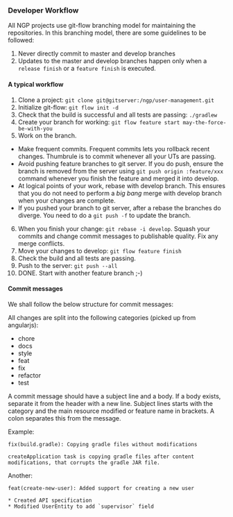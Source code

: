 ### Developer Workflow

All NGP projects use git-flow branching model for maintaining the repositories. In this branching model, there are some guidelines to be followed:

1. Never directly commit to master and develop branches
2. Updates to the master and develop branches happen only when a `release finish` or a `feature finish` is executed.

#### A typical workflow

1. Clone a project: `git clone git@gitserver:/ngp/user-management.git`
2. Initialize git-flow: `git flow init -d`
3. Check that the build is successful and all tests are passing: `./gradlew`
4. Create your branch for working: `git flow feature start may-the-force-be-with-you`
5. Work on the branch.    
  * Make frequent commits. Frequent commits lets you rollback recent changes. Thumbrule is to commit whenever all your UTs are passing.
  * Avoid pushing feature branches to git server. If you do push, ensure the branch is removed from the server using `git push origin :feature/xxx` command whenever you finish the feature and merged it into develop.
  * At logical points of your work, rebase with develop branch. This ensures that you do not need to perform a *big bang* merge with develop branch when your changes are complete.
  * If you pushed your branch to git server, after a rebase the branches do diverge. You need to do a `git push -f` to update the branch.
6. When you finish your change: `git rebase -i develop`. Squash your commits and change commit messages to publishable quality. Fix any merge conflicts.
7. Move your changes to develop: `git flow feature finish`
8. Check the build and all tests are passing.
9. Push to the server: `git push --all`
10. DONE. Start with another feature branch ;-)

#### Commit messages

We shall follow the below structure for commit messages:

All changes are split into the following categories (picked up from angularjs):

- chore
- docs
- style
- feat
- fix
- refactor
- test

A commit message should have a subject line and a body. If a body exists, separate it from the header with a new line. Subject lines starts with the category and the main resource modified or feature name in brackets. A colon separates this from the message.

Example:

```
fix(build.gradle): Copying gradle files without modifications

createApplication task is copying gradle files after content modifications, that corrupts the gradle JAR file.
```

Another:

```
feat(create-new-user): Added support for creating a new user

* Created API specification
* Modified UserEntity to add `supervisor` field
```
